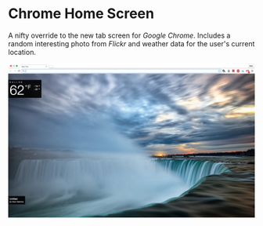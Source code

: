 # Chrome Home Screen
A nifty override to the new tab screen for *Google Chrome*. Includes a random interesting photo from *Flickr* and weather data for the user's current location.

![December 24, 2015 build.](./assets/images/2015_12_24_screenshot.png?raw=true "December 24, 2015 build.")
